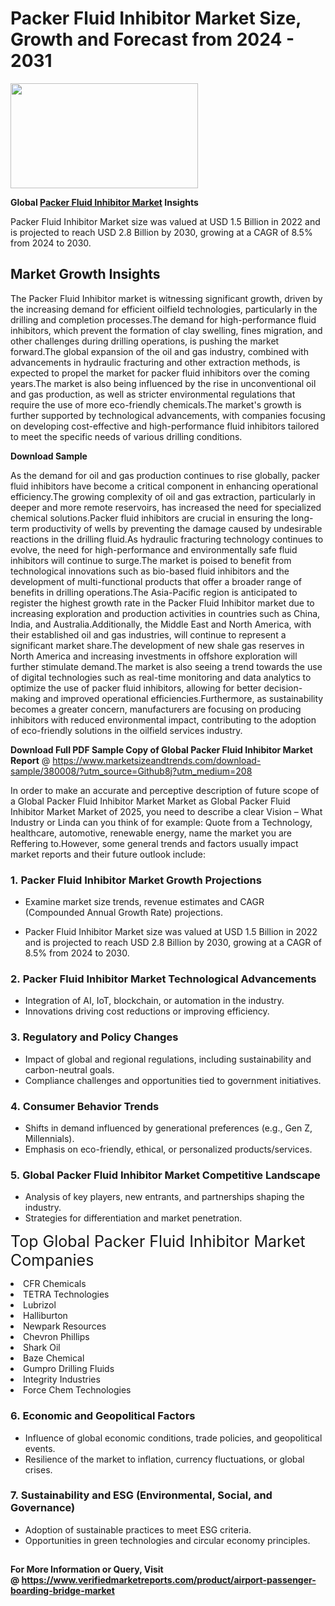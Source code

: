 <H1>Packer Fluid Inhibitor Market Size, Growth and Forecast from 2024 - 2031</H1><img class="aligncenter size-medium wp-image-584254" src="https://thirdeyenews.in/wp-content/uploads/2024/09/Global-Market-Research-300x168.jpeg" alt="" width="300" height="168" /><p><strong>Global&nbsp;<a href="https://www.marketsizeandtrends.com/download-sample/380008/?utm_source=Github8j?utm_medium=208">Packer Fluid Inhibitor Market</a> Insights</strong></p><p>Packer Fluid Inhibitor Market size was valued at USD 1.5 Billion in 2022 and is projected to reach USD 2.8 Billion by 2030, growing at a CAGR of 8.5% from 2024 to 2030.</p><p><h2>Market Growth Insights</h2> <p>The Packer Fluid Inhibitor market is witnessing significant growth, driven by the increasing demand for efficient oilfield technologies, particularly in the drilling and completion processes.The demand for high-performance fluid inhibitors, which prevent the formation of clay swelling, fines migration, and other challenges during drilling operations, is pushing the market forward.The global expansion of the oil and gas industry, combined with advancements in hydraulic fracturing and other extraction methods, is expected to propel the market for packer fluid inhibitors over the coming years.The market is also being influenced by the rise in unconventional oil and gas production, as well as stricter environmental regulations that require the use of more eco-friendly chemicals.The market's growth is further supported by technological advancements, with companies focusing on developing cost-effective and high-performance fluid inhibitors tailored to meet the specific needs of various drilling conditions.</p> <p><strong>Download Sample</strong></p> <p>As the demand for oil and gas production continues to rise globally, packer fluid inhibitors have become a critical component in enhancing operational efficiency.The growing complexity of oil and gas extraction, particularly in deeper and more remote reservoirs, has increased the need for specialized chemical solutions.Packer fluid inhibitors are crucial in ensuring the long-term productivity of wells by preventing the damage caused by undesirable reactions in the drilling fluid.As hydraulic fracturing technology continues to evolve, the need for high-performance and environmentally safe fluid inhibitors will continue to surge.The market is poised to benefit from technological innovations such as bio-based fluid inhibitors and the development of multi-functional products that offer a broader range of benefits in drilling operations.The Asia-Pacific region is anticipated to register the highest growth rate in the Packer Fluid Inhibitor market due to increasing exploration and production activities in countries such as China, India, and Australia.Additionally, the Middle East and North America, with their established oil and gas industries, will continue to represent a significant market share.The development of new shale gas reserves in North America and increasing investments in offshore exploration will further stimulate demand.The market is also seeing a trend towards the use of digital technologies such as real-time monitoring and data analytics to optimize the use of packer fluid inhibitors, allowing for better decision-making and improved operational efficiencies.Furthermore, as sustainability becomes a greater concern, manufacturers are focusing on producing inhibitors with reduced environmental impact, contributing to the adoption of eco-friendly solutions in the oilfield services industry.</p> <p><span class=""><strong>Download Full PDF Sample Copy of Global Packer Fluid Inhibitor Market Report</strong> @ <a href="https://www.marketsizeandtrends.com/download-sample/380008/?utm_source=Github8j?utm_medium=208" target="_blank">https://www.marketsizeandtrends.com/download-sample/380008/?utm_source=Github8j?utm_medium=208</a></span></p><p>In order to make an accurate and perceptive description of future scope of a Global&nbsp;Packer Fluid Inhibitor Market Market as Global&nbsp;Packer Fluid Inhibitor Market Market of 2025, you need to describe a clear Vision &ndash; What Industry or Linda can you think of for example: Quote from a Technology, healthcare, automotive, renewable energy, name the market you are Reffering to.However, some general trends and factors usually impact market reports and their future outlook include:</p><h3>1.&nbsp;<strong>Packer Fluid Inhibitor Market Growth Projections</strong></h3><ul><li>Examine market size trends, revenue estimates and CAGR (Compounded Annual Growth Rate) projections.</li><li><p>Packer Fluid Inhibitor Market size was valued at USD 1.5 Billion in 2022 and is projected to reach USD 2.8 Billion by 2030, growing at a CAGR of 8.5% from 2024 to 2030.</p></li></ul><h3>2.&nbsp;<strong>Packer Fluid Inhibitor Market Technological Advancements</strong></h3><ul><li>Integration of AI, IoT, blockchain, or automation in the industry.</li><li>Innovations driving cost reductions or improving efficiency.</li></ul><h3>3.&nbsp;<strong>Regulatory and Policy Changes</strong></h3><ul><li>Impact of global and regional regulations, including sustainability and carbon-neutral goals.</li><li>Compliance challenges and opportunities tied to government initiatives.</li></ul><h3>4.&nbsp;<strong>Consumer Behavior Trends</strong></h3><ul><li>Shifts in demand influenced by generational preferences (e.g., Gen Z, Millennials).</li><li>Emphasis on eco-friendly, ethical, or personalized products/services.</li></ul><h3>5.&nbsp;<strong>Global Packer Fluid Inhibitor Market Competitive Landscape</strong></h3><ul><li>Analysis of key players, new entrants, and partnerships shaping the industry.</li><li>Strategies for differentiation and market penetration.</li></ul><p data-pm-slice="1 1 []"><span style="color: inherit; font-family: inherit; font-size: 25px;">Top Global Packer Fluid Inhibitor Market Companies</span></p><div class="" data-test-id=""><p><li>CFR Chemicals</li><li> TETRA Technologies</li><li> Lubrizol</li><li> Halliburton</li><li> Newpark Resources</li><li> Chevron Phillips</li><li> Shark Oil</li><li> Baze Chemical</li><li> Gumpro Drilling Fluids</li><li> Integrity Industries</li><li> Force Chem Technologies</li></p></div><h3>6.&nbsp;<strong>Economic and Geopolitical Factors</strong></h3><ul><li>Influence of global economic conditions, trade policies, and geopolitical events.</li><li>Resilience of the market to inflation, currency fluctuations, or global crises.</li></ul><h3>7.&nbsp;<strong>Sustainability and ESG (Environmental, Social, and Governance)</strong></h3><ul><li>Adoption of sustainable practices to meet ESG criteria.</li><li>Opportunities in green technologies and circular economy principles.</li></ul><h2><strong style="font-size: 14px;">For More Information or Query, Visit @&nbsp;</strong><a style="background-color: #ffffff; font-size: 14px;" href="https://www.marketsizeandtrends.com/report/packer-fluid-inhibitor-market/" target="_blank">https://www.verifiedmarketreports.com/product/airport-passenger-boarding-bridge-market</a></h2>